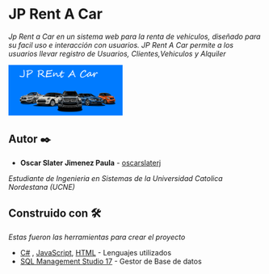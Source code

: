 # JP Rent A Car

_Jp Rent a Car en un sistema  web para la renta de vehiculos, diseñado para su facil uso e interacción con usuarios._
_JP Rent A Car permite a los usuarios llevar registro de Usuarios, Clientes,Vehiculos y Alquiler_


![](header.PNG)



## Autor ✒️

* **Oscar Slater Jimenez Paula** -  [oscarslaterj](https://github.com/oscarslaterjd)

_Estudiante de Ingenieria en Sistemas de la Universidad Catolica Nordestana (UCNE)_



## Construido con 🛠️

_Estas fueron las herramientas para crear el proyecto_

* [C#](https://docs.microsoft.com/en-us/dotnet/csharp/) , [JavaScript](https://www.javascript.com/), [HTML](https://developer.mozilla.org/es/docs/Web/HTML)  - Lenguajes utilizados
* [SQL Management Studio 17](https://docs.microsoft.com/en-us/sql/ssms/download-sql-server-management-studio-ssms?view=sql-server-2017/) - Gestor de Base de datos
